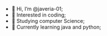 - 👋 Hi, I’m @javeria-01;
- 👀 Interested in coding; 
- 🌱 Studying computer Science;
- 💞️ Currently learning java and python;


<!---
javeria-01/javeria-01 is a ✨ special ✨ repository because its `README.md` (this file) appears on your GitHub profile.
You can click the Preview link to take a look at your changes.
--->
